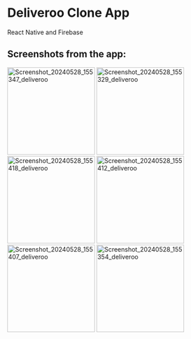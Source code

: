 # Deliveroo Clone App

React Native and Firebase

## Screenshots from the app:

<img src="https://github.com/aymenAbessi/deliveroo-clone-app/assets/99690345/d4b9b2bc-fccc-4de3-959e-4ea77f91137f" alt="Screenshot_20240528_155347_deliveroo" width="200"/>
<img src="https://github.com/aymenAbessi/deliveroo-clone-app/assets/99690345/a33bd7b8-c92b-4507-ae55-93634c2fa933" alt="Screenshot_20240528_155329_deliveroo" width="200"/>
<img src="https://github.com/aymenAbessi/deliveroo-clone-app/assets/99690345/0f5531a5-d8a4-4e01-bdeb-c46a9acd71d3" alt="Screenshot_20240528_155418_deliveroo" width="200"/>
<img src="https://github.com/aymenAbessi/deliveroo-clone-app/assets/99690345/01c581ef-f5a6-4739-a302-e46ac7a49c84" alt="Screenshot_20240528_155412_deliveroo" width="200"/>
<img src="https://github.com/aymenAbessi/deliveroo-clone-app/assets/99690345/63c9d6e3-7969-4ed9-8e28-3bcdee4b6d49" alt="Screenshot_20240528_155407_deliveroo" width="200"/>
<img src="https://github.com/aymenAbessi/deliveroo-clone-app/assets/99690345/3d6f18a5-e3f5-45db-975e-9f076b600770" alt="Screenshot_20240528_155354_deliveroo" width="200"/>
